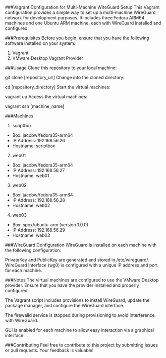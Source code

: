 ###Vagrant Configuration for Multi-Machine WireGuard Setup
This Vagrant configuration provides a simple way to set up a multi-machine WireGuard network for development purposes. It includes three Fedora ARM64 machines and one Ubuntu ARM machine, each with WireGuard installed and configured.

###Prerequisites
Before you begin, ensure that you have the following software installed on your system:

1. Vagrant
2. VMware Desktop Vagrant Provider

###Usage
Clone this repository to your local machine:


git clone [repository_url]
Change into the cloned directory:


cd [repository_directory]
Start the virtual machines:


vagrant up
Access the virtual machines:


vagrant ssh [machine_name]

###Machines
1. scriptbox

- Box: jacobw/fedora35-arm64
- IP Address: 192.168.56.26
- Hostname: scriptbox
2. web01

- Box: jacobw/fedora35-arm64
- IP Address: 192.168.56.27
- Hostname: web01
3. web02

- Box: jacobw/fedora35-arm64
- IP Address: 192.168.56.28
- Hostname: web02
4. web03

- Box: spox/ubuntu-arm (version 1.0.0)
- IP Address: 192.168.56.29
- Hostname: web03

###WireGuard Configuration
WireGuard is installed on each machine with the following configuration:

PrivateKey and PublicKey are generated and stored in /etc/wireguard/.
WireGuard interface (wg0) is configured with a unique IP address and port for each machine.

###Notes
The virtual machines are configured to use the VMware Desktop provider. Ensure that you have the provider installed and properly configured.

The Vagrant script includes provisions to install WireGuard, update the package manager, and configure the WireGuard interface.

The firewalld service is stopped during provisioning to avoid interference with WireGuard.

GUI is enabled for each machine to allow easy interaction via a graphical interface.

###Contributing
Feel free to contribute to this project by submitting issues or pull requests. Your feedback is valuable!
